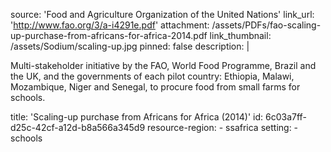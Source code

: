 source: '​Food and Agriculture Organization of the United Nations'
link_url: 'http://www.fao.org/3/a-i4291e.pdf'
attachment: /assets/PDFs/fao-scaling-up-purchase-from-africans-for-africa-2014.pdf
link_thumbnail: /assets/Sodium/scaling-up.jpg
pinned: false
description: |
  <p>Multi-stakeholder initiative by the FAO, World Food Programme, Brazil and the UK, and the governments of each pilot country: Ethiopia, Malawi, Mozambique, Niger and Senegal, to procure food from small farms for schools.
  </p>
title: 'Scaling-up purchase from Africans for Africa (2014)'
id: 6c03a7ff-d25c-42cf-a12d-b8a566a345d9
resource-region:
  - ssafrica
setting:
  - schools
